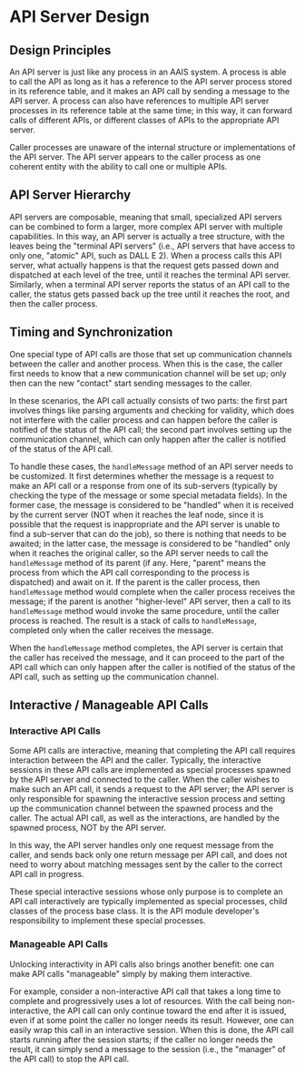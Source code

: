 # API Server Design

## Design Principles

An API server is just like any process in an AAIS system.
A process is able to call the API as long as it has a reference
to the API server process stored in its reference table, and it
makes an API call by sending a message to the API server.
A process can also have references to multiple API server processes
in its reference table at the same time; in this way, it can forward
calls of different APIs, or different classes of APIs to the
appropriate API server.

Caller processes are unaware of the internal structure or
implementations of the API server.
The API server appears to the caller process as one coherent
entity with the ability to call one or multiple APIs.

## API Server Hierarchy

API servers are composable, meaning that small, specialized
API servers can be combined to form a larger, more complex API server
with multiple capabilities.
In this way, an API server is actually a tree structure, with
the leaves being the "terminal API servers" (i.e., API servers
that have access to only one, "atomic" API, such as DALL E 2).
When a process calls this API server, what actually happens is that
the request gets passed down and dispatched at each level of the tree,
until it reaches the terminal API server.
Similarly, when a terminal API server reports the status of an API
call to the caller, the status gets passed back up the tree
until it reaches the root, and then the caller process.

## Timing and Synchronization

One special type of API calls are those that set up communication
channels between the caller and another process.
When this is the case, the caller first needs to know that a new
communication channel will be set up; only then can the new "contact"
start sending messages to the caller.

In these scenarios, the API call actually consists of two parts:
the first part involves things like parsing arguments and checking
for validity, which does not interfere with the caller process and
can happen before the caller is notified of the status of the API
call; the second part involves setting up the communication channel,
which can only happen after the caller is notified of the status of
the API call.

To handle these cases, the `handleMessage` method of an API server
needs to be customized.
It first determines whether the message is a request to make an API
call or a response from one of its sub-servers (typically by checking
the type of the message or some special metadata fields).
In the former case, the message is considered to be "handled" when
it is received by the current server (NOT when it reaches the leaf
node, since it is possible that the request is inappropriate and
the API server is unable to find a sub-server that can do the job),
so there is nothing that needs to be awaited;
in the latter case, the message is considered to be "handled" only
when it reaches the original caller, so the API server needs to
call the `handleMessage` method of its parent (if any.
Here, "parent" means the process from which the API call
corresponding to the process is dispatched) and await on it.
If the parent is the caller process, then `handleMessage` method
would complete when the caller process receives the message;
if the parent is another "higher-level" API server, then a
call to its `handleMessage` method would invoke the same procedure,
until the caller process is reached.
The result is a stack of calls to `handleMessage`, completed only
when the caller receives the message.

When the `handleMessage` method completes, the API server is certain
that the caller has received the message, and it can proceed to
the part of the API call which can only happen after the caller
is notified of the status of the API call, such as setting up
the communication channel.

## Interactive / Manageable API Calls

### Interactive API Calls

Some API calls are interactive, meaning that completing the API call
requires interaction between the API and the caller.
Typically, the interactive sessions in these API calls are implemented
as special processes spawned by the API server and connected to the caller.
When the caller wishes to make such an API call, it sends a request to
the API server; the API server is only responsible for spawning the
interactive session process and setting up the communication channel
between the spawned process and the caller.
The actual API call, as well as the interactions, are handled by the
spawned process, NOT by the API server.

In this way, the API server handles only one request message from
the caller, and sends back only one return message per API call,
and does not need to worry about matching messages sent by the caller
to the correct API call in progress.

These special interactive sessions whose only purpose is to complete
an API call interactively are typically implemented as special
processes, child classes of the process base class.
It is the API module developer's responsibility to implement these
special processes.

### Manageable API Calls

Unlocking interactivity in API calls also brings another benefit:
one can make API calls "manageable" simply by making them interactive.

For example, consider a non-interactive API call that takes a long time
to complete and progressively uses a lot of resources.
With the call being non-interactive, the API call can only continue
toward the end after it is issued, even if at some point the caller
no longer needs its result.
However, one can easily wrap this call in an interactive session.
When this is done, the API call starts running after the session
starts; if the caller no longer needs the result, it can simply
send a message to the session (i.e., the "manager" of the API call)
to stop the API call.
